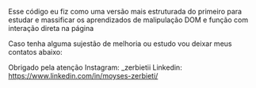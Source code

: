 Esse código eu fiz como uma versão mais estruturada do primeiro para estudar e massificar os aprendizados de malipulação DOM e função com interação direta na página 

Caso tenha alguma sujestão de melhoria ou estudo vou deixar meus contatos abaixo: 

Obrigado pela atenção 
Instagram: _zerbietii
Linkedin: https://www.linkedin.com/in/moyses-zerbieti/

